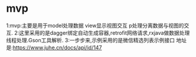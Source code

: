 # mvp


1:mvp:主要是用于model处理数据 view显示视图交互  p处理分离数据与视图的交互.
2:这里采用的是dagger绑定自动生成容器,retrofit网络请求,rxjava做数据处理线程处理.Gson工具解析.
3:一步步来,示例采用的是微信精选列表示例接口 地址是:https://www.juhe.cn/docs/api/id/147
